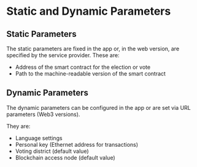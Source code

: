 # Static and Dynamic Parameters

## Static Parameters

The static parameters are fixed in the app or, in the web version, are specified by the service provider. These are:

- Address of the smart contract for the election or vote
- Path to the machine-readable version of the smart contract

## Dynamic Parameters

The dynamic parameters can be configured in the app or are set via URL parameters (Web3 versions).

They are:

- Language settings
- Personal key (Ethernet address for transactions)
- Voting district (default value)
- Blockchain access node (default value)